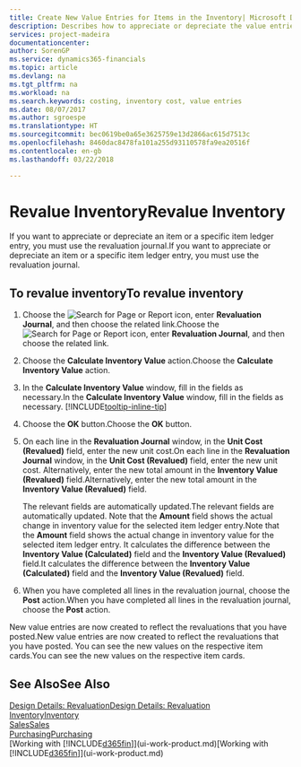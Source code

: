 ```yaml
---
title: Create New Value Entries for Items in the Inventory| Microsoft Docs
description: Describes how to appreciate or depreciate the value entries of one or more items in the inventory by posting their current, calculated value.
services: project-madeira
documentationcenter: 
author: SorenGP
ms.service: dynamics365-financials
ms.topic: article
ms.devlang: na
ms.tgt_pltfrm: na
ms.workload: na
ms.search.keywords: costing, inventory cost, value entries
ms.date: 08/07/2017
ms.author: sgroespe
ms.translationtype: HT
ms.sourcegitcommit: bec0619be0a65e3625759e13d2866ac615d7513c
ms.openlocfilehash: 8460dac8478fa101a255d93110578fa9ea20516f
ms.contentlocale: en-gb
ms.lasthandoff: 03/22/2018

---
```

# <a name="revalue-inventory"></a><span data-ttu-id="a10ce-103">Revalue Inventory</span><span class="sxs-lookup"><span data-stu-id="a10ce-103">Revalue Inventory</span></span>
<span data-ttu-id="a10ce-104">If you want to appreciate or depreciate an item or a specific item ledger entry, you must use the revaluation journal.</span><span class="sxs-lookup"><span data-stu-id="a10ce-104">If you want to appreciate or depreciate an item or a specific item ledger entry, you must use the revaluation journal.</span></span>

## <a name="to-revalue-inventory"></a><span data-ttu-id="a10ce-105">To revalue inventory</span><span class="sxs-lookup"><span data-stu-id="a10ce-105">To revalue inventory</span></span>
1. <span data-ttu-id="a10ce-106">Choose the ![Search for Page or Report](media/ui-search/search_small.png "Search for Page or Report icon") icon, enter **Revaluation Journal**, and then choose the related link.</span><span class="sxs-lookup"><span data-stu-id="a10ce-106">Choose the ![Search for Page or Report](media/ui-search/search_small.png "Search for Page or Report icon") icon, enter **Revaluation Journal**, and then choose the related link.</span></span>
2. <span data-ttu-id="a10ce-107">Choose the **Calculate Inventory Value** action.</span><span class="sxs-lookup"><span data-stu-id="a10ce-107">Choose the **Calculate Inventory Value** action.</span></span>
3. <span data-ttu-id="a10ce-108">In the **Calculate Inventory Value** window, fill in the fields as necessary.</span><span class="sxs-lookup"><span data-stu-id="a10ce-108">In the **Calculate Inventory Value** window, fill in the fields as necessary.</span></span> [!INCLUDE[tooltip-inline-tip](includes/tooltip-inline-tip_md.md)]
4. <span data-ttu-id="a10ce-109">Choose the **OK** button.</span><span class="sxs-lookup"><span data-stu-id="a10ce-109">Choose the **OK** button.</span></span>
5. <span data-ttu-id="a10ce-110">On each line in the **Revaluation Journal** window, in the **Unit Cost (Revalued)** field, enter the new unit cost.</span><span class="sxs-lookup"><span data-stu-id="a10ce-110">On each line in the **Revaluation Journal** window, in the **Unit Cost (Revalued)** field, enter the new unit cost.</span></span> <span data-ttu-id="a10ce-111">Alternatively, enter the new total amount in the **Inventory Value (Revalued)** field.</span><span class="sxs-lookup"><span data-stu-id="a10ce-111">Alternatively, enter the new total amount in the **Inventory Value (Revalued)** field.</span></span>

    <span data-ttu-id="a10ce-112">The relevant fields are automatically updated.</span><span class="sxs-lookup"><span data-stu-id="a10ce-112">The relevant fields are automatically updated.</span></span> <span data-ttu-id="a10ce-113">Note that the **Amount** field shows the actual change in inventory value for the selected item ledger entry.</span><span class="sxs-lookup"><span data-stu-id="a10ce-113">Note that the **Amount** field shows the actual change in inventory value for the selected item ledger entry.</span></span> <span data-ttu-id="a10ce-114">It calculates the difference between the **Inventory Value (Calculated)** field and the **Inventory Value (Revalued)** field.</span><span class="sxs-lookup"><span data-stu-id="a10ce-114">It calculates the difference between the **Inventory Value (Calculated)** field and the **Inventory Value (Revalued)** field.</span></span>
6. <span data-ttu-id="a10ce-115">When you have completed all lines in the revaluation journal, choose the **Post** action.</span><span class="sxs-lookup"><span data-stu-id="a10ce-115">When you have completed all lines in the revaluation journal, choose the **Post** action.</span></span>

<span data-ttu-id="a10ce-116">New value entries are now created to reflect the revaluations that you have posted.</span><span class="sxs-lookup"><span data-stu-id="a10ce-116">New value entries are now created to reflect the revaluations that you have posted.</span></span> <span data-ttu-id="a10ce-117">You can see the new values on the respective item cards.</span><span class="sxs-lookup"><span data-stu-id="a10ce-117">You can see the new values on the respective item cards.</span></span>

## <a name="see-also"></a><span data-ttu-id="a10ce-118">See Also</span><span class="sxs-lookup"><span data-stu-id="a10ce-118">See Also</span></span>
[<span data-ttu-id="a10ce-119">Design Details: Revaluation</span><span class="sxs-lookup"><span data-stu-id="a10ce-119">Design Details: Revaluation</span></span>](design-details-revaluation.md)  
[<span data-ttu-id="a10ce-120">Inventory</span><span class="sxs-lookup"><span data-stu-id="a10ce-120">Inventory</span></span>](inventory-manage-inventory.md)  
[<span data-ttu-id="a10ce-121">Sales</span><span class="sxs-lookup"><span data-stu-id="a10ce-121">Sales</span></span>](sales-manage-sales.md)  
[<span data-ttu-id="a10ce-122">Purchasing</span><span class="sxs-lookup"><span data-stu-id="a10ce-122">Purchasing</span></span>](purchasing-manage-purchasing.md)  
<span data-ttu-id="a10ce-123">[Working with [!INCLUDE[d365fin](includes/d365fin_md.md)]](ui-work-product.md)</span><span class="sxs-lookup"><span data-stu-id="a10ce-123">[Working with [!INCLUDE[d365fin](includes/d365fin_md.md)]](ui-work-product.md)</span></span>

